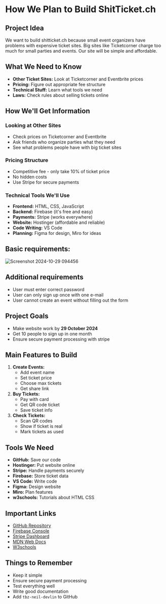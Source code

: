 # How We Plan to Build ShitTicket.ch

## Project Idea
We want to build shitticket.ch because small event organizers have problems with expensive ticket sites. Big sites like Ticketcorner charge too much for small parties and events. Our site will be simple and affordable.

## What We Need to Know
* **Other Ticket Sites:** Look at Ticketcorner and Eventbrite prices
* **Pricing:** Figure out appropriate fee structure
* **Technical Stuff:** Learn what tools we need
* **Laws:** Check rules about selling tickets online

## How We'll Get Information
### Looking at Other Sites
* Check prices on Ticketcorner and Eventbrite
* Ask friends who organize parties what they need
* See what problems people have with big ticket sites

### Pricing Structure
* Competitive fee - only take 10% of ticket price
* No hidden costs
* Use Stripe for secure payments

### Technical Tools We'll Use
* **Frontend:** HTML, CSS, JavaScript
* **Backend:** Firebase (it's free and easy)
* **Payments:** Stripe (works everywhere)
* **Website:** Hostinger (affordable and reliable)
* **Code Writing:** VS Code
* **Planning:** Figma for design, Miro for ideas

## Basic requirements:
![Screenshot 2024-10-29 094456](https://github.com/user-attachments/assets/b96d1a64-e000-44e0-b168-c90b3bed6b72)

## Additional requirements
* User must enter correct password
* User can only sign up once with one e-mail
* User cannot create an event without filling out the form

## Project Goals
* Make website work by **29 October 2024**
* Get 10 people to sign up in one month
* Ensure secure payment processing with stripe

## Main Features to Build
1. **Create Events:**
   * Add event name
   * Set ticket price
   * Choose max tickets
   * Get share link
2. **Buy Tickets:**
   * Pay with card
   * Get QR code ticket
   * Save ticket info
3. **Check Tickets:**
   * Scan QR codes
   * Show if ticket is real
   * Mark tickets as used

## Tools We Need
* **GitHub:** Save our code
* **Hostinger:** Put website online
* **Stripe:** Handle payments securely
* **Firebase:** Store ticket data
* **VS Code:** Write code
* **Figma:** Design website
* **Miro:** Plan features
* **w3schools:** Tutorials about HTML CSS 

## Important Links
* [GitHub Repository](https://github.com/Nepomuk5665/ShitTicket)
* [Firebase Console](https://console.firebase.google.com/)
* [Stripe Dashboard](https://dashboard.stripe.com/)
* [MDN Web Docs](https://developer.mozilla.org/)
* [W3schools](https://www.w3schools.com/)

## Things to Remember
* Keep it simple
* Ensure secure payment processing
* Test everything well
* Write good documentation
* Add `tbz-neil-devlin` to GitHub

